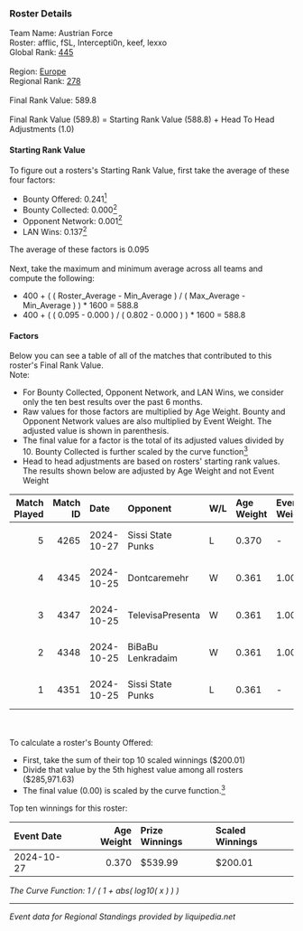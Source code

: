 ### Roster Details<br />
Team Name: Austrian Force<br />
Roster: afflic, fSL, Intercepti0n, keef, lexxo<br />
Global Rank: [445](../../standings_global_2025_02_28.md)<br />
<br />
Region: [Europe]( ../../standings_europe_2025_02_28.md)<br />
Regional Rank: [278]( ../../standings_europe_2025_02_28.md)<br />
<br />
Final Rank Value:  589.8<br />
<br />
Final Rank Value (589.8) = Starting Rank Value (588.8) + Head To Head Adjustments (1.0)<br />

#### Starting Rank Value<br />
To figure out a rosters's Starting Rank Value, first take the average of these four factors:<br />
- Bounty Offered: 0.241[<sup>1</sup>](#table2)
- Bounty Collected: 0.000[<sup>2</sup>](#table1)
- Opponent Network: 0.001[<sup>2</sup>](#table1)
- LAN Wins: 0.137[<sup>2</sup>](#table1)

The average of these factors is 0.095<br />
<br />
Next, take the maximum and minimum average across all teams and compute the following:<br />
- 400 + ( ( Roster_Average - Min_Average ) / ( Max_Average - Min_Average ) ) * 1600 = 588.8
- 400 + ( ( 0.095 - 0.000 ) / ( 0.802 - 0.000 ) ) * 1600 = 588.8


#### Factors<br />
Below you can see a table of all of the matches that contributed to this roster's Final Rank Value.<br />
Note:<br />

- For Bounty Collected, Opponent Network, and LAN Wins, we consider only the ten best results over the past 6 months.
- Raw values for those factors are multiplied by Age Weight. Bounty and Opponent Network values are also multiplied by Event Weight. The adjusted value is shown in parenthesis.
- The final value for a factor is the total of its adjusted values divided by 10. Bounty Collected is further scaled by the curve function[<sup>3</sup>](#curveFunction)
- Head to head adjustments are based on rosters' starting rank values. The results shown below are adjusted by Age Weight and not Event Weight
<span id="table1"></span><br />


| Match Played | Match ID | Date       | Opponent          | W/L | Age Weight | Event Weight | Bounty Collected | Opponent Network | LAN Wins  | H2H Adj. | Roster                                 |
| -: | -: | :- | :- | :- | :- | :- | :- | :- | :- | -: | :- |
|            5 |     4265 | 2024-10-27 | Sissi State Punks | L   | 0.370      | -            | -                | -                | -         |    -4.11 | afflic, fSL, Intercepti0n, keef, lexxo |
|            4 |     4345 | 2024-10-25 | Dontcaremehr      | W   | 0.361      | 1.000        | 0.000 (0.000)    | 0.018 (0.006)    | 1 (0.361) |     3.21 | afflic, fSL, Intercepti0n, keef, lexxo |
|            3 |     4347 | 2024-10-25 | TelevisaPresenta  | W   | 0.361      | 1.000        | 0.000 (0.000)    | 0.018 (0.006)    | 1 (0.361) |     3.16 | afflic, fSL, Intercepti0n, keef, lexxo |
|            2 |     4348 | 2024-10-25 | BiBaBu Lenkradaim | W   | 0.361      | 1.000        | 0.000 (0.000)    | 0.000 (0.000)    | 1 (0.361) |     2.84 | afflic, fSL, Intercepti0n, keef, lexxo |
|            1 |     4351 | 2024-10-25 | Sissi State Punks | L   | 0.361      | -            | -                | -                | -         |    -4.13 | afflic, fSL, Intercepti0n, keef, lexxo |

<br />
<span id="table2"></span><br />
To calculate a roster's Bounty Offered:<br />

- First, take the sum of their top 10 scaled winnings ($200.01)
- Divide that value by the 5th highest value among all rosters ($285,971.63)
- The final value (0.00) is scaled by the curve function.[<sup>3</sup>](#curveFunction)

Top ten winnings for this roster:<br />

| Event Date | Age Weight | Prize Winnings | Scaled Winnings |
| :- | -: | :- | :- |
| 2024-10-27 |      0.370 | $539.99        | $200.01         |


<span id="curveFunction"></span>_The Curve Function: 1 / ( 1 + abs( log10( x ) ) )_<br />

---
_Event data for Regional Standings provided by liquipedia.net_<br />
